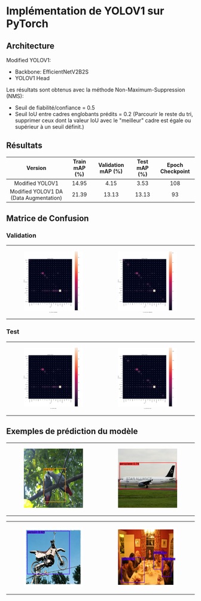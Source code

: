 # **Implémentation de YOLOV1 sur PyTorch**
## **Architecture**
Modified YOLOV1:
  -  Backbone: EfficientNetV2B2S
  -  YOLOV1 Head

Les résultats sont obtenus avec la méthode Non-Maximum-Suppression (NMS):
  - Seuil de fiabilité/confiance = 0.5
  - Seuil IoU entre cadres englobants prédits = 0.2 (Parcourir le reste du tri, supprimer ceux dont la valeur IoU avec le "meilleur" cadre est égale ou supérieur à un seuil définit.)

## **Résultats**
|Version                               | Train mAP (%)| Validation mAP (%)| Test mAP (%)| Epoch Checkpoint|
|:---:                                 |:---:         |:---:              |:---:        |:---:            |
|Modified YOLOV1                       |14.95         |4.15               |3.53         |108              |
|Modified YOLOV1 DA (Data Augmentation)|21.39         |13.13              |13.13        |93               |

## **Matrice de Confusion**

### **Validation**
<table>
  <tr>
    <td align="center">
      <figure>
        <img src="./Images/M_YOLOV1_Val_CM.png" width="100%">
        <figcaption style="font-family: Arial, sans-serif; font-size: 2px; font-weight: bold;">M_YOLOV1 Validation</figcaption>
      </figure>
    </td>
    <td align="center">
      <figure>
        <img src="./Images/M_YOLOV1_Data_Aug_Val_CM.png" width="100%">
        <figcaption style="font-family: Arial, sans-serif; font-size: 2px; font-weight: bold;">M_YOLOV1 DA Validation</figcaption>
      </figure>
    </td>
  </tr>
</table>

### **Test**
<table>
  <tr>
    <td align="center">
      <figure>
        <img src="./Images/M_YOLOV1_Test_CM.png" width="100%">
        <figcaption style="font-family: Arial, sans-serif; font-size: 2px; font-weight: bold;">M_YOLOV1 Test</figcaption>
      </figure>
    </td>
    <td align="center">
      <figure>
        <img src="./Images/M_YOLOV1_Data_Aug_Test_CM.png" width="100%">
        <figcaption style="font-family: Arial, sans-serif; font-size: 2px; font-weight: bold;">M_YOLOV1 DA Test</figcaption>
      </figure>
    </td>
  </tr>
</table>

## **Exemples de prédiction du modèle**
<table>
  <tr>
    <td align="center">
      <figure>
        <img src="./Images/image_pred.png" width="100%" height="100%">
      </figure>
    </td>
    <td align="center">
      <figure>
        <img src="./Images/image_pred0.png" width="100%" height="100%">
      </figure>
    </td>
  </tr>
</table>

<table>
  <tr>
    <td align="center">
      <figure>
        <img src="./Images/image_pred1.png" width="100%" height="100%">
      </figure>
    </td>
    <td align="center">
      <figure>
        <img src="./Images/image_pred2.png" width="100%" height="100%">
      </figure>
    </td>
  </tr>
</table>
